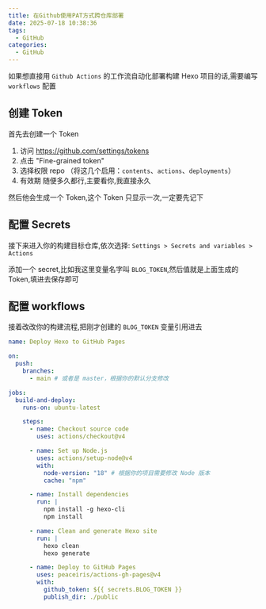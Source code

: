 ```yaml
---
title: 在Github使用PAT方式跨仓库部署
date: 2025-07-18 10:38:36
tags:
  - GitHub
categories:
  - GitHub
---
```


如果想直接用 `Github Actions` 的工作流自动化部署构建 Hexo 项目的话,需要编写 `workflows` 配置

## 创建 Token

首先去创建一个 Token

1. 访问 https://github.com/settings/tokens
2. 点击 "Fine-grained token"
3. 选择权限 repo （将这几个启用：`contents`、`actions`、`deployments`）
4. 有效期 随便多久都行,主要看你,我直接永久

然后他会生成一个 Token,这个 Token 只显示一次,一定要先记下

## 配置 Secrets

接下来进入你的构建目标仓库,依次选择: `Settings > Secrets and variables > Actions`

添加一个 secret,比如我这里变量名字叫 `BLOG_TOKEN`,然后值就是上面生成的 Token,填进去保存即可

## 配置 workflows

接着改改你的构建流程,把刚才创建的 `BLOG_TOKEN` 变量引用进去

```yaml
name: Deploy Hexo to GitHub Pages

on:
  push:
    branches:
      - main # 或者是 master，根据你的默认分支修改

jobs:
  build-and-deploy:
    runs-on: ubuntu-latest

    steps:
      - name: Checkout source code
        uses: actions/checkout@v4

      - name: Set up Node.js
        uses: actions/setup-node@v4
        with:
          node-version: "18" # 根据你的项目需要修改 Node 版本
          cache: "npm"

      - name: Install dependencies
        run: |
          npm install -g hexo-cli
          npm install

      - name: Clean and generate Hexo site
        run: |
          hexo clean
          hexo generate

      - name: Deploy to GitHub Pages
        uses: peaceiris/actions-gh-pages@v4
        with:
          github_token: ${{ secrets.BLOG_TOKEN }}
          publish_dir: ./public
```
